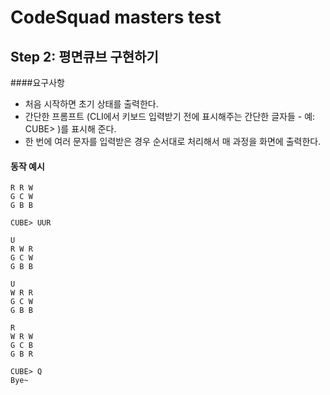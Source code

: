 # CodeSquad masters test 
## Step 2: 평면큐브 구현하기
####요구사항
- 처음 시작하면 초기 상태를 출력한다.
- 간단한 프롬프트 (CLI에서 키보드 입력받기 전에 표시해주는 간단한 글자들 - 예: CUBE> )를 표시해 준다.
- 한 번에 여러 문자를 입력받은 경우 순서대로 처리해서 매 과정을 화면에 출력한다.

#### 동작 예시
    R R W
    G C W
    G B B
    
    CUBE> UUR
    
    U
    R W R 
    G C W
    G B B
    
    U
    W R R  
    G C W
    G B B
    
    R
    W R W 
    G C B
    G B R
    
    CUBE> Q
    Bye~